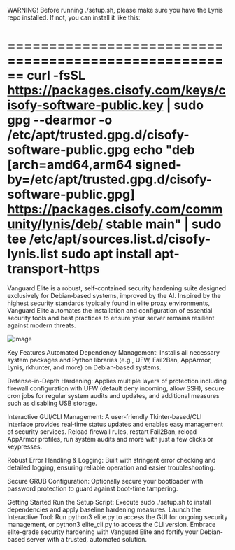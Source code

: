 WARNING! Before running ./setup.sh, please make sure you have the Lynis repo installed. If not, you can install it like this:

======================================================
curl -fsSL https://packages.cisofy.com/keys/cisofy-software-public.key | sudo gpg --dearmor -o /etc/apt/trusted.gpg.d/cisofy-software-public.gpg
echo "deb [arch=amd64,arm64 signed-by=/etc/apt/trusted.gpg.d/cisofy-software-public.gpg] https://packages.cisofy.com/community/lynis/deb/ stable main" | sudo tee /etc/apt/sources.list.d/cisofy-lynis.list
sudo apt install apt-transport-https
======================================================

Vanguard Elite is a robust, self-contained security hardening suite designed exclusively for Debian‑based systems, improved by the AI. Inspired by the highest security standards typically found in elite proxy environments, Vanguard Elite automates the installation and configuration of essential security tools and best practices to ensure your server remains resilient against modern threats.

![image](https://github.com/user-attachments/assets/fd48677b-b460-4ea9-867b-3de4d2be2eb2)

Key Features
Automated Dependency Management:
Installs all necessary system packages and Python libraries (e.g., UFW, Fail2Ban, AppArmor, Lynis, rkhunter, and more) on Debian‑based systems.

Defense-in-Depth Hardening:
Applies multiple layers of protection including firewall configuration with UFW (default deny incoming, allow SSH), secure cron jobs for regular system audits and updates, and additional measures such as disabling USB storage.

Interactive GUI/CLI Management:
A user‑friendly Tkinter‑based/CLI interface provides real‑time status updates and enables easy management of security services. Reload firewall rules, restart Fail2Ban, reload AppArmor profiles, run system audits and more with just a few clicks or keypresses.

Robust Error Handling & Logging:
Built with stringent error checking and detailed logging, ensuring reliable operation and easier troubleshooting.

Secure GRUB Configuration:
Optionally secure your bootloader with password protection to guard against boot-time tampering.

Getting Started
Run the Setup Script:
Execute sudo ./setup.sh to install dependencies and apply baseline hardening measures.
Launch the Interactive Tool:
Run python3 elite.py to access the GUI for ongoing security management, or python3 elite_cli.py to access the CLI version.
Embrace elite-grade security hardening with Vanguard Elite and fortify your Debian-based server with a trusted, automated solution.
